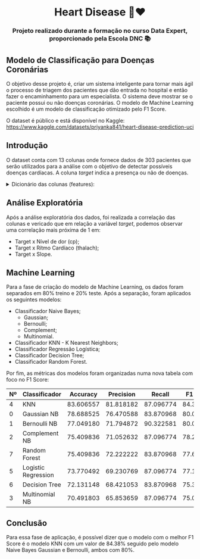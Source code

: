 <h1 align="center"> Heart Disease 🏥❤️ </h1>

<h3 align="center"> Projeto realizado durante a formação no curso Data Expert, proporcionado pela Escola DNC 📚 </h3>

<h2 align="left"> Modelo de Classificação para Doenças Coronárias </h2>

O objetivo desse projeto é, criar um sistema inteligente para tornar mais ágil o processo de triagem dos pacientes que dão entrada no hospital e então fazer o encaminhamento para um especialista. O sistema deve mostrar se o paciente possui ou não doenças coronárias. O modelo de Machine Learning escolhido é um modelo de classificação otimizado pelo F1 Score.

O dataset é público e está disponível no Kaggle: https://www.kaggle.com/datasets/priyanka841/heart-disease-prediction-uci

<h2 align="left"> Introdução </h2>

O dataset conta com 13 colunas onde fornece dados de 303 pacientes que serão utilizados para a análise com o objetivo de detectar possíveis doenças cardíacas. A coluna _target_ indica a presença ou não de doenças.

<details>
  <summary> Dicionário das colunas (features): </summary>
 
- age: Idade (Anos)
- sex: Sexo (1 = Masc e 0 = Fem)
- cp: Nível de dor ( 1 a 4 )
- trestbps: Pressão sanguínea em Repouso
- chol: colesterol em mg/dl:
- fbs: Fasting Blood Sugar (Teste diabético) > 120 mg/dl
- restecg: Eletrocardiogramas em repouso (0,1 ou 2)
- thalach: Ritmo cardíaco
- exang: Exercício físico que gerou Angina
- oldpeak: Depressão de ST induzida por exercício em relação ao repouso
- slope: Tipo de inclinação do segmento ST de pico do exercício
- ca: número de vasos sanguínios ressaltados (coloridos por fluoroscopia)
- thal: Talassemia -> 3 = normal; 6 = fixed defect; 7 = reversable defect
- target: (1 = doente; 0 = não doente)
</details>

<h2 align="left"> Análise Exploratória </h2>

Após a análise exploratória dos dados, foi realizada a correlação das colunas e vericado que em relação a variável _target_, podemos observar uma correlação mais próxima de 1 em:
- Target x Nível de dor (cp);
- Target x Rítmo Cardíaco (thalach);
- Target x Slope.

<h2 align="left"> Machine Learning </h2>

Para a fase de criação do modelo de Machine Learning, os dados foram separados em 80% treino e 20% teste. Após a separação, foram aplicados os seguintes modelos:
- Classificador Naive Bayes;
  * Gaussian;
  * Bernoulli;
  * Complement;
  * Multinomial.
- Classificador KNN - K Nearest Neighbors;
- Classificador Regressão Logística;
- Classificador Decision Tree;
- Classificador Random Forest.

Por fim, as métricas dos modelos foram organizadas numa nova tabela com foco no F1 Score:

Nº | Classificador | Accuracy | Precision | Recall | F1 Score |
-- |---------------|----------|-----------|--------|----------|
4 | KNN | 83.606557 | 81.818182 | 87.096774 | 84.375000 |
0 | Gaussian NB | 78.688525 | 76.470588 | 83.870968 | 80.000000 |
1 | Bernoulli NB | 77.049180 | 71.794872 | 90.322581 | 80.000000 |
2 | Complement NB | 75.409836 | 71.052632 | 87.096774 |	78.260870 |
7 | Random Forest | 75.409836 | 72.222222 | 83.870968 | 77.611940 |
5 | Logistic Regression | 73.770492 | 69.230769 | 87.096774 | 77.142857 |
6 | Decision Tree | 72.131148 | 68.421053 | 83.870968 | 75.362319 |
3 | Multinomial NB | 70.491803 | 65.853659 | 87.096774 | 75.000000 |

<h2 align="left"> Conclusão </h2>

Para essa fase de aplicação, é possível dizer que o modelo com o melhor F1 Score é o modelo KNN com um valor de 84.38% seguido pelo modelo Naive Bayes Gaussian e Bernoulli, ambos com 80%.
